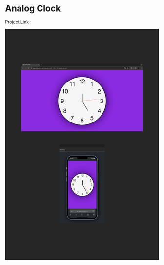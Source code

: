 # Analog Clock 
[Project Link](https://bgweb08.github.io/Analog-clock-with-HTML-CSS-and-JavaScript./)

![Analog Clock Image](https://github.com/BGWEB08/README.md-IMAGES/blob/main/JavaScript%20Trials/Analog%20Clock/analogclock-img.png?raw=true)
